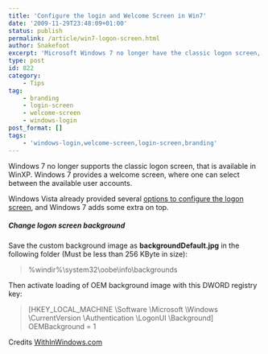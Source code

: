 ```yaml
---
title: 'Configure the login and Welcome Screen in Win7'
date: '2009-11-29T23:48:09+01:00'
status: publish
permalink: /article/win7-logon-screen.html
author: Snakefoot
excerpt: 'Microsoft Windows 7 no longer have the classic logon screen, which has been replaced by the Welcome Screen.'
type: post
id: 822
category:
    - Tips
tag:
    - branding
    - login-screen
    - welcome-screen
    - windows-login
post_format: []
tags:
    - 'windows-login,welcome-screen,login-screen,branding'
---
```

Windows 7 no longer supports the classic logon screen, that is available in WinXP. Windows 7 provides a welcome screen, where one can select between the available user accounts.  
  
 Windows Vista already provided several [options to configure the logon screen](/article/vista-welcome-screen.html), and Windows 7 adds some extra on top.

##### Change logon screen background

 Save the custom background image as **backgroundDefault.jpg** in the following folder (Must be less than 256 KByte in size):
 > %windir%\\system32\\oobe\\info\\backgrounds

 Then activate loading of OEM background image with this DWORD registry key:
 > \[HKEY\_LOCAL\_MACHINE \\Software \\Microsoft \\Windows \\CurrentVersion \\Authentication \\LogonUI \\Background\]  
 >  OEMBackground = 1

 Credits [WithInWindows.com](http://www.withinwindows.com/2009/03/15/windows-7-to-officially-support-logon-ui-background-customization/)